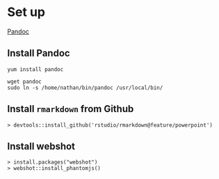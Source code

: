 # Set up

[Pandoc](https://github.com/jgm/pandoc/releases/tag/2.0.5)


## Install Pandoc

```
yum install pandoc
```

```
wget pandoc
sudo ln -s /home/nathan/bin/pandoc /usr/local/bin/
```

## Install `rmarkdown` from Github

```
> devtools::install_github('rstudio/rmarkdown@feature/powerpoint')
```

## Install webshot

```
> install.packages("webshot")
> webshot::install_phantomjs()
```

